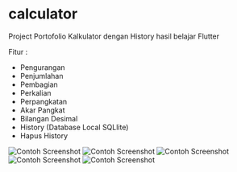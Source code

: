 # calculator

Project Portofolio Kalkulator dengan History hasil belajar Flutter

Fitur :
- Pengurangan
- Penjumlahan
- Pembagian
- Perkalian
- Perpangkatan
- Akar Pangkat
- Bilangan Desimal
- History (Database Local SQLlite)
- Hapus History

![Contoh Screenshot](foto/1.png)
![Contoh Screenshot](foto/2.png)
![Contoh Screenshot](foto/3.png)
![Contoh Screenshot](foto/4.png)
![Contoh Screenshot](foto/5.png)



